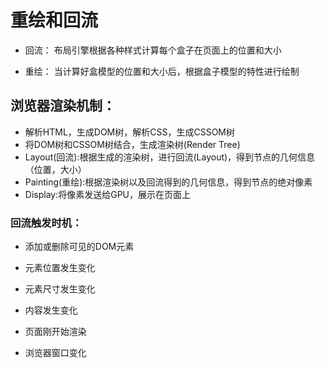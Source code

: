 # 重绘和回流

- 回流： 布局引擎根据各种样式计算每个盒子在页面上的位置和大小

- 重绘： 当计算好盒模型的位置和大小后，根据盒子模型的特性进行绘制

## 浏览器渲染机制：

- 解析HTML，生成DOM树，解析CSS，生成CSSOM树
- 将DOM树和CSSOM树结合，生成渲染树(Render Tree)
- Layout(回流):根据生成的渲染树，进行回流(Layout)，得到节点的几何信息（位置，大小）
- Painting(重绘):根据渲染树以及回流得到的几何信息，得到节点的绝对像素
- Display:将像素发送给GPU，展示在页面上

### 回流触发时机：

- 添加或删除可见的DOM元素

- 元素位置发生变化

- 元素尺寸发生变化

- 内容发生变化

- 页面刚开始渲染

- 浏览器窗口变化
